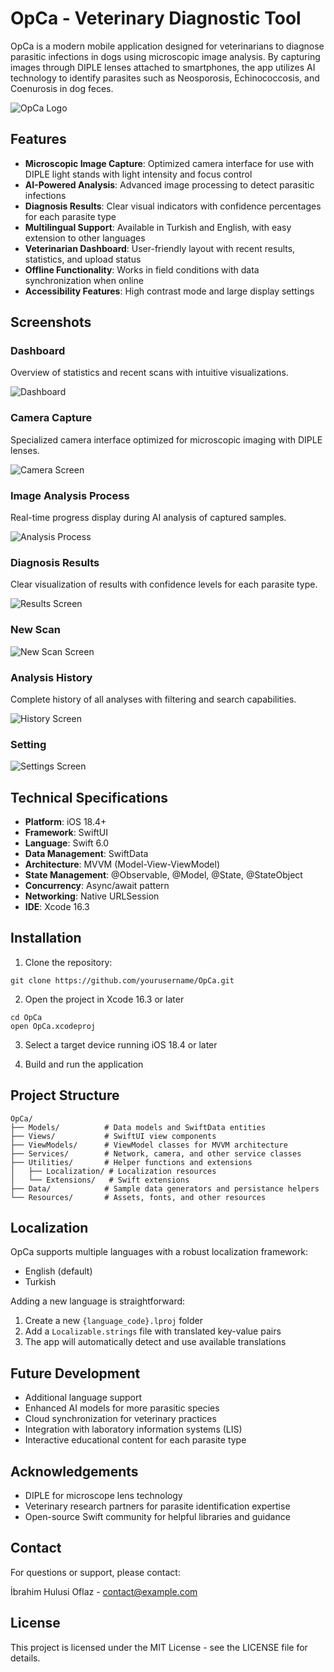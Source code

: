 # OpCa - Veterinary Diagnostic Tool

OpCa is a modern mobile application designed for veterinarians to diagnose parasitic infections in dogs using microscopic image analysis. By capturing images through DIPLE lenses attached to smartphones, the app utilizes AI technology to identify parasites such as Neosporosis, Echinococcosis, and Coenurosis in dog feces.

![OpCa Logo](./screenshots/logo.png)

## Features

- **Microscopic Image Capture**: Optimized camera interface for use with DIPLE light stands with light intensity and focus control
- **AI-Powered Analysis**: Advanced image processing to detect parasitic infections
- **Diagnosis Results**: Clear visual indicators with confidence percentages for each parasite type
- **Multilingual Support**: Available in Turkish and English, with easy extension to other languages
- **Veterinarian Dashboard**: User-friendly layout with recent results, statistics, and upload status
- **Offline Functionality**: Works in field conditions with data synchronization when online
- **Accessibility Features**: High contrast mode and large display settings

## Screenshots

### Dashboard
Overview of statistics and recent scans with intuitive visualizations.

![Dashboard](./screenshots/dashboard.jpeg)

### Camera Capture
Specialized camera interface optimized for microscopic imaging with DIPLE lenses.

![Camera Screen](./screenshots/camera_screen.jpeg)

### Image Analysis Process
Real-time progress display during AI analysis of captured samples.

![Analysis Process](./screenshots/analysis_process.jpeg)

### Diagnosis Results
Clear visualization of results with confidence levels for each parasite type.

![Results Screen](./screenshots/results_screen.jpeg)

### New Scan

![New Scan Screen](./screenshots/new_scan.jpeg)

### Analysis History
Complete history of all analyses with filtering and search capabilities.

![History Screen](./screenshots/history_screen.jpeg)


### Setting

![Settings Screen](./screenshots/settings.jpeg)

## Technical Specifications

- **Platform**: iOS 18.4+
- **Framework**: SwiftUI
- **Language**: Swift 6.0
- **Data Management**: SwiftData
- **Architecture**: MVVM (Model-View-ViewModel)
- **State Management**: @Observable, @Model, @State, @StateObject
- **Concurrency**: Async/await pattern
- **Networking**: Native URLSession 
- **IDE**: Xcode 16.3

## Installation

1. Clone the repository:
```
git clone https://github.com/yourusername/OpCa.git
```

2. Open the project in Xcode 16.3 or later
```
cd OpCa
open OpCa.xcodeproj
```

3. Select a target device running iOS 18.4 or later

4. Build and run the application

## Project Structure

```
OpCa/
├── Models/          # Data models and SwiftData entities
├── Views/           # SwiftUI view components
├── ViewModels/      # ViewModel classes for MVVM architecture
├── Services/        # Network, camera, and other service classes
├── Utilities/       # Helper functions and extensions
│   ├── Localization/ # Localization resources
│   └── Extensions/   # Swift extensions
├── Data/            # Sample data generators and persistance helpers
└── Resources/       # Assets, fonts, and other resources
```

## Localization

OpCa supports multiple languages with a robust localization framework:

- English (default)
- Turkish

Adding a new language is straightforward:
1. Create a new `{language_code}.lproj` folder
2. Add a `Localizable.strings` file with translated key-value pairs
3. The app will automatically detect and use available translations

## Future Development

- Additional language support
- Enhanced AI models for more parasitic species
- Cloud synchronization for veterinary practices
- Integration with laboratory information systems (LIS)
- Interactive educational content for each parasite type

## Acknowledgements

- DIPLE for microscope lens technology
- Veterinary research partners for parasite identification expertise
- Open-source Swift community for helpful libraries and guidance

## Contact

For questions or support, please contact:

İbrahim Hulusi Oflaz - [contact@example.com](mailto:contact@example.com)

## License

This project is licensed under the MIT License - see the LICENSE file for details. 